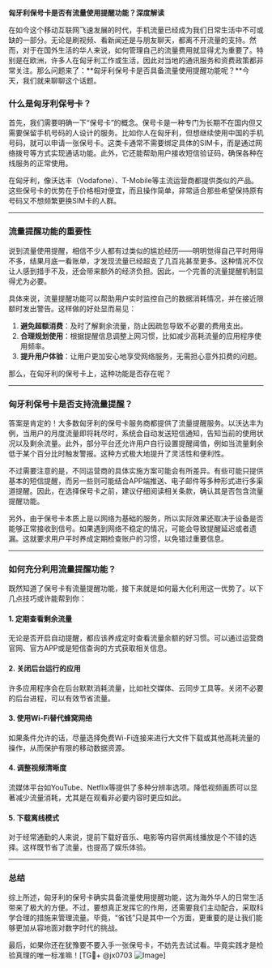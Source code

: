 **匈牙利保号卡是否有流量使用提醒功能？深度解读**

在如今这个移动互联网飞速发展的时代，手机流量已经成为我们日常生活中不可或缺的一部分。无论是刷视频、看新闻还是与朋友聊天，都离不开流量的支持。然而，对于在国外生活的华人来说，如何管理自己的流量费用就显得尤为重要了。特别是在欧洲，许多人在匈牙利工作或生活，因此对当地的通讯服务和资费政策都非常关注。那么问题来了：**匈牙利保号卡是否具备流量使用提醒功能呢？**今天，我们就来聊聊这个话题。

### 什么是匈牙利保号卡？

首先，我们需要明确一下“保号卡”的概念。保号卡是一种专门为长期不在国内但又需要保留手机号码的人设计的服务。比如你人在匈牙利，但想继续使用中国的手机号码，就可以申请一张保号卡。这类卡通常不需要绑定具体的SIM卡，而是通过网络拨号等方式实现通话功能。此外，它还能帮助用户接收短信验证码，确保各种在线服务的正常使用。

在匈牙利，像沃达丰（Vodafone）、T-Mobile等主流运营商都提供类似的产品。这些保号卡的优势在于价格相对便宜，而且操作简单，非常适合那些希望保持原有号码又不想频繁更换SIM卡的人群。

---

### 流量提醒功能的重要性

说到流量使用提醒，相信不少人都有过类似的尴尬经历——明明觉得自己平时用得不多，结果月底一看账单，才发现流量已经超支了几百兆甚至更多。这种情况不仅让人感到措手不及，还会带来额外的经济负担。因此，一个完善的流量提醒机制显得尤为必要。

具体来说，流量提醒功能可以帮助用户实时监控自己的数据消耗情况，并在接近限额时发出警告。这样做的好处显而易见：

1. **避免超额消费**：及时了解剩余流量，防止因疏忽导致不必要的费用支出。
2. **合理规划使用**：根据提醒信息调整上网习惯，比如减少高耗流量的应用程序使用频率。
3. **提升用户体验**：让用户更加安心地享受网络服务，无需担心意外扣费的问题。

那么，在匈牙利的保号卡上，这种功能是否存在呢？

---

### 匈牙利保号卡是否支持流量提醒？

答案是肯定的！大多数匈牙利的保号卡服务商都提供了流量提醒服务。以沃达丰为例，当用户的月度流量即将耗尽时，系统会自动发送短信通知，告知当前的使用状况以及剩余流量。此外，部分平台还允许用户自行设置提醒阈值，例如当流量剩余低于某个百分比时触发警报。这种方式极大地提升了灵活性和便利性。

不过需要注意的是，不同运营商的具体实施方案可能会有所差异。有些可能只提供基本的短信提醒，而另一些则可能结合APP端推送、电子邮件等多种形式进行多渠道提醒。因此，在选择保号卡之前，建议仔细阅读相关条款，确认其是否包含流量提醒功能。

另外，由于保号卡本质上是以网络为基础的服务，所以实际效果还取决于设备是否能够正常接收到信号。如果遇到网络不稳定的情况，可能会导致提醒延迟或者遗漏。这就要求用户平时养成定期检查账户的习惯，以免错过重要信息。

---

### 如何充分利用流量提醒功能？

既然知道了保号卡有流量提醒功能，接下来就是如何最大化利用这一优势了。以下几点技巧或许能帮到你：

#### 1. 定期查看剩余流量
无论是否开启自动提醒，都应该养成定时查看流量余额的好习惯。可以通过运营商官网、官方APP或是短信查询的方式获取相关信息。

#### 2. 关闭后台运行的应用
许多应用程序会在后台默默消耗流量，比如社交媒体、云同步工具等。关闭不必要的后台进程，可以有效节省流量。

#### 3. 使用Wi-Fi替代蜂窝网络
如果条件允许的话，尽量选择免费Wi-Fi连接来进行大文件下载或其他高耗流量的操作，从而保护有限的移动数据资源。

#### 4. 调整视频清晰度
流媒体平台如YouTube、Netflix等提供了多种分辨率选项。降低视频画质可以显著减少流量消耗，尤其是在观看非必要内容时更应如此。

#### 5. 下载离线模式
对于经常通勤的人来说，提前下载好音乐、电影等内容供离线播放是个不错的选择。这样既节省了流量，也提高了娱乐体验。

---

### 总结

综上所述，匈牙利的保号卡确实具备流量使用提醒功能，这为海外华人的日常生活带来了极大的方便。不过，要想真正发挥它的作用，还需要我们主动配合，采取科学合理的措施来管理流量。毕竟，“省钱”只是其中一个方面，更重要的是让我们能够更加从容地面对数字时代的挑战。

最后，如果你还在犹豫要不要入手一张保号卡，不妨先去试试看。毕竟实践才是检验真理的唯一标准嘛！[TG💪+ @jx0703 ![Image](https://github.com/user-attachments/assets/dbca1d08-cadb-493c-b0ec-ad6f7a83f270)]